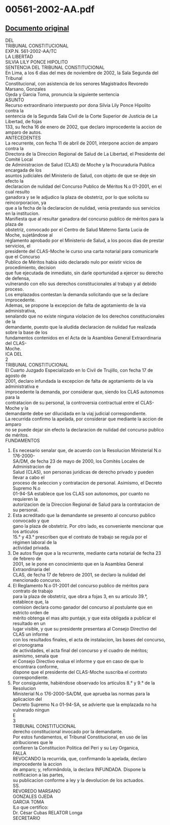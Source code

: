 
00561-2002-AA.pdf
=================
  
[Documento original](https://tc.gob.pe/jurisprudencia/2003/00561-2002-AA.pdf)  
---  
DEL  
TRIBUNAL CONSTITUCIONAL  
EXP.N. 561-2002-AA/TC  
LA LIBERTAD  
SILVIA LILY PONCE HIPOLITO  
SENTENCIA DEL TRIBUNAL CONSTITUCIONAL  
En Lima, a los 6 dias del mes de noviembre de 2002, la Sala Segunda del Tribunal  
Constitucional, con asistencia de los senores Magistrados Revoredo Marsano, Gonzales  
Ojeda y Garcia Toma, pronuncia la siguiente sentencia  
ASUNTO  
Recurso extraordinario interpuesto por dona Silvia Lily Ponce Hipolito contra la  
sentencia de la Segunda Sala Civil de la Corte Superior de Justicia de La Libertad, de fojas  
133, su fecha 16 de enero de 2002, que declaro improcedente la accion de amparo de autos.  
ANTECEDENTES  
La recurrente, con fecha 11 de abril de 2001, interpone accion de amparo contra la  
Directora de la Direccion Regional de Salud de La Libertad, el Presidente del Comité Local  
de Administracion de Salud (CLAS) de Moche y la Procuraduria Publica encargada de los  
asuntos judiciales del Ministerio de Salud, con objeto de que se deje sin efecto la  
declaracion de nulidad del Concurso Publico de Méritos N.o 01-2001, en el cual resulto  
ganadora y se le adjudico la plaza de obstetriz, por lo que solicita su reincorporacion, ya  
que a la fecha de la declaracion de nulidad, venia prestando sus servicios en la institucion.  
Manifiesta que al resultar ganadora del concurso publico de méritos para la plaza de  
obstetriz, convocado por el Centro de Salud Materno Santa Lucia de Moche, sujetândose al  
réglamento aprobado por el Ministerio de Salud, a los pocos dias de prestar servicios, el  
presidente del CLAS-Moche le curso una carta notarial para comunicarle que el Concurso  
Publico de Méritos habia sido declarado nulo por existir vicios de procedimiento, decision  
que fue ejecutada de inmediato, sin darle oportunidad a ejercer su derecho de defensa,  
vulnerando con ello sus derechos constitucionales al trabajo y al debido proceso.  
Los emplazados contestan la demanda solicitando que se la declare improcedente.  
Ademas, se propone la excepcion de falta de agotamiento de la via administrativa,  
senalando que no existe ninguna violacion de los derechos constitucionales de la  
demandante, puesto que la aludida declaracion de nulidad fue realizada sobre la base de los  
fundamentos contenidos en el Acta de la Asamblea General Extraordinaria del CLAS-  
Moche.  
ICA DEL  
2  
TRIBUNAL CONSTITUCIONAL  
El Cuarto Juzgado Especializado en lo Civil de Trujillo, con fecha 17 de agosto de  
2001, declaro infundada la excepcion de falta de agotamiento de la via administrativa e  
improcedente la demanda, por considerar que, siendo los CLAS autonomos para la  
contratacion de su personal, la controversia contractual entre el CLAS-Moche y la  
demandante debe ser dilucidada en la viaj judicial correspondiente.  
La recurrida confirmo la apelada, por considerar que mediante la accion de amparo  
no se puede dejar sin efecto la declaracion de nulidad del concurso publico de méritos.  
FUNDAMENTOS  
1. Es necesario senalar que, de acuerdo con la Resolucion Ministerial N.o 176-2000-  
SA/DM, de fecha 23 de mayo de 2000, los Comités Locales de Administracion de  
Salud (CLAS), son personas juridicas de derecho privado y pueden llevar a cabo el  
proceso de seleccion y contratacion de personal. Asimismo, el Decreto Supremo N.o  
01-94-SA establece que los CLAS son autonomos, por cuanto no requieren la  
autorizacion de la Direccion Regional de Salud para la contratacion de su personal.  
2. Esta acreditado que la demandante se presento al concurso publico convocado y que  
gano la plaza de obstetriz. Por otro lado, es conveniente mencionar que los articulos  
15.° y 43.° prescriben que el contrato de trabajo se regula por el régimen laboral de la  
actividad privada.  
3. De autos fluye que a la recurrente, mediante carta notarial de fecha 23 de febrero de  
2001, se le pone en conocimiento que en la Asamblea General Extraordinaria del  
CLAS, de fecha 17 de febrero de 2001, se declaro la nulidad del mencionado concurso.  
4. El Reglamento N.o 01-2001 del concurso publico de méritos para contrato de trabajo  
para la plaza de obstetriz, que obra a fojas 3, en su articulo 39.°, establece que, la  
comision declara como ganador del concurso al postulante que en estricto orden de  
mérito obtenga el mas alto puntaje, y que esta obligada a publicar el resultado en un  
lugar visible, y que su presidente presentara al Consejo Directivo del CLAS un informe  
con los resultados finales, el acta de instalacion, las bases del concurso, el cronograma  
de actividades, el acta final del concurso y el cuadro de méritos; asimismo, senala que  
el Consejo Directivo evalua el informe y que en caso de que lo encontrara conforme,  
dispone que el presidente del CLAS-Moche suscriba el contrato correspondiente.  
5. Por consiguiente, habiéndose observado los articulos 8.° y 9.° de la Resolucion  
Ministerial N.o 176-2000-SA/DM, que aprueba las normas para la aplicacion del  
Decreto Supremo N.o 01-94-SA, se advierte que la emplazada no ha vulnerado ningun  
E  
3  
TRIBUNAL CONSTITUCIONAL  
derecho constitucional invocado por la demandante.  
Por estos fundamentos, el Tribunal Constitucional, en uso de las atribuciones que le  
confieren la Constitucion Politica del Peri y su Ley Organica,  
FALLA  
REVOCANDO la recurrida, que, confirmando la apelada, declaro improcedente la accion  
de amparo; y, reformândola, la declara INFUNDADA. Dispone la notificacion a las partes,  
su publicacion conforme a ley y la devolucion de los actuados.  
SS.  
REVOREDO MARSANO  
GONZALES OJEDA  
GARCIA TOMA  
ILo que certifico:  
Dr. César Cubas RELATOR Longa  
SECRETARIO